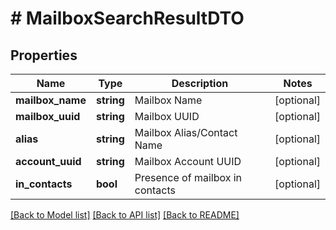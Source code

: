 # # MailboxSearchResultDTO

## Properties

Name | Type | Description | Notes
------------ | ------------- | ------------- | -------------
**mailbox_name** | **string** | Mailbox Name | [optional]
**mailbox_uuid** | **string** | Mailbox UUID | [optional]
**alias** | **string** | Mailbox Alias/Contact Name | [optional]
**account_uuid** | **string** | Mailbox Account UUID | [optional]
**in_contacts** | **bool** | Presence of mailbox in contacts | [optional]

[[Back to Model list]](../../README.md#models) [[Back to API list]](../../README.md#endpoints) [[Back to README]](../../README.md)
